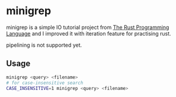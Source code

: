# minigrep

minigrep is a simple IO tutorial project from [The Rust Programming Language](https://doc.rust-lang.org/book/second-edition) and I improved it with iteration feature for practising rust.

pipelining is not supported yet.

## Usage

```bash
minigrep <query> <filename>
# for case-insensitive search
CASE_INSENSITIVE=1 minigrep <query> <filename>
```
